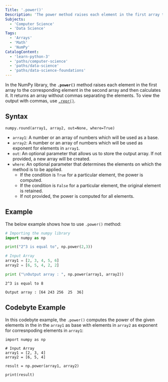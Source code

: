 ```yaml
---
Title: '.power()'
Description: 'The power method raises each element in the first array to the corresponding element in the second array and then calulates it.'
Subjects:
  - 'Computer Science'
  - 'Data Science'
Tags:
  - 'Arrays'
  - 'Math'
  - 'NumPy'
CatalogContent:
  - 'learn-python-3'
  - 'paths/computer-science'
  - 'paths/data-science'
  - 'paths/data-science-foundations'
---
```


In the NumPy library, the **`.power()`** method raises each element in the first array to the corresponding element in the second array and then calculates it. It returns an array without commas separating the elements. To view the output with commas, use [`.repr()`](https://www.codecademy.com/resources/docs/python/built-in-functions/repr).

## Syntax

```pseudo
numpy.round(array1, array2, out=None, where=True)
```

- `array1`: A number or an array of numbers which will be used as a base.
- `array2`: A number or an array of numbers which will be used as exponent for elements in `array1`.
- `out`: An optional parameter that allows us to store the output array. If not provided, a new array will be created.
- `where`: An optional parameter that determines the elements on which the method is to be applied.
  - If the condition is `True` for a particular element, the power is computed.
  - If the condition is `False` for a particular element, the original element is retained.
  - If not provided, the power is computed for all elements.

## Example

The below example shows how to use `.power()` method:

```py
# Importing the numpy library
import numpy as np

print("2^3 is equal to", np.power(2,3))

# Input Array
array1 = [2, 3, 4, 5, 6]
array2 = [6, 5, 4, 2, 2]

print ("\nOutput array : ", np.power(array1, array2))
```

```shell
2^3 is equal to 8

Output array : [64 243 256  25  36]
```

## Codebyte Example

In this codebyte example, the `.power()` computes the power of the given elements in the in the `array1` as base with elements in `array2` as exponent for corresnpoding elements in `array1`:

```codebyte/python
import numpy as np

# Input Array
array1 = [2, 3, 4]
array2 = [6, 5, 4]

result = np.power(array1, array2)

print(result)
```
